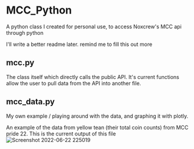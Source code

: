 # MCC_Python
A python class I created for personal use, to access Noxcrew's MCC api through python

I'll write a better readme later. remind me to fill this out more

## mcc.py
The class itself which directly calls the public API. It's current functions allow the user to pull data from the API into another file.

## mcc_data.py
My own example / playing around with the data, and graphing it with plotly.

An example of the data from yellow tean (their total coin counts) from MCC pride 22. This is the current output of this file
![Screenshot 2022-06-22 225019](https://user-images.githubusercontent.com/94010300/175205160-58ede6b3-ca4b-412c-bab2-a208a770fce5.png)

